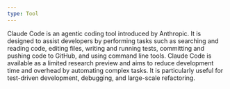 ```yaml
---
type: Tool
---
```


Claude Code is an agentic coding tool introduced by Anthropic. It is designed to assist developers by performing tasks such as searching and reading code, editing files, writing and running tests, committing and pushing code to GitHub, and using command line tools. Claude Code is available as a limited research preview and aims to reduce development time and overhead by automating complex tasks. It is particularly useful for test-driven development, debugging, and large-scale refactoring.